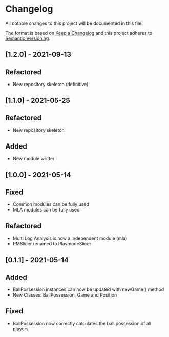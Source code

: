 
# Changelog
All notable changes to this project will be documented in this file.
 
The format is based on [Keep a Changelog](http://keepachangelog.com/)
and this project adheres to [Semantic Versioning](http://semver.org/).

## [1.2.0] - 2021-09-13
## Refactored
- New repository skeleton (definitive)

## [1.1.0] - 2021-05-25 
## Refactored
- New repository skeleton

## Added
- New module writter 

## [1.0.0] - 2021-05-14
## Fixed
- Common modules can be fully used
- MLA modules can be fully used 

## Refactored
- Multi Log Analysis is now a independent module (mla)
- PMSlicer renamed to PlaymodeSlicer

## [0.1.1] - 2021-05-14
## Added

- BallPossession instances can now be updated with newGame() method
- New Classes: BallPossession, Game and Position

## Fixed
- BallPossession now correctly calculates the ball possession of all players
